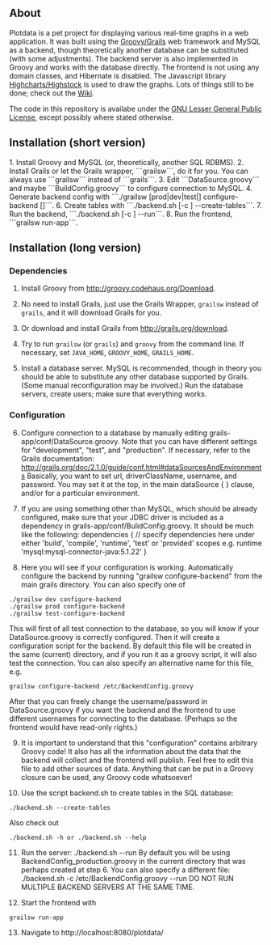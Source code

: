 <h2>About</h2>
Plotdata is a pet project for displaying various real-time graphs in a web application. It was built using the <a href="http://grails.org/">Groovy/Grails</a> web framework and MySQL as a backend, though theoretically another database can be substituted (with some adjustments). The backend server is also implemented in Groovy and works with the database directly. The frontend is not using any domain classes, and Hibernate is disabled. The Javascript library <a href="http://www.highcharts.com/">Highcharts/Highstock</a> is used to draw the graphs.
Lots of things still to be done; check out the <a href="https://github.com/Commentor/plotdata/wiki">Wiki</a>.

The code in this repository is availabe under the <a href="http://www.gnu.org/licenses/lgpl.html">GNU Lesser General Public License</a>, except possibly where stated otherwise.

<h2>Installation (short version)</h2>
1. Install Groovy and MySQL (or, theoretically, another SQL RDBMS). 
2. Install Grails or let the Grails wrapper, ```grailsw```, do it for you. You can always use ```grailsw``` instead of ```grails```.
3. Edit ```DataSource.groovy``` and maybe ```BuildConfig.groovy``` to configure connection to MySQL.
4. Generate backend config with  ```./grailsw [prod|dev|test|] configure-backend [<config-file>]```.
6. Create tables with ```./backend.sh [-c <config-file>] --create-tables```. 
7. Run the backend, ```./backend.sh [-c <config-file>] --run```.
8. Run the frontend, ```grailsw run-app```.

<h2>Installation (long version)</h2>

<h3> Dependencies</h3>

1. Install Groovy from http://groovy.codehaus.org/Download. 

2. No need to install Grails, just use the Grails Wrapper, ```grailsw``` instead of ```grails```, and it will download Grails for you.

3. Or download and install Grails from http://grails.org/download.

4. Try to run ```grailsw``` (or ```grails```) and ```groovy``` from the command line. If necessary, set ```JAVA_HOME```, ```GROOVY_HOME```, ```GRAILS_HOME```.

5. Install a database server. MySQL is recommended, though in theory you should be able to substitute any other database supported by Grails. (Some manual reconfiguration may be involved.)
Run the database servers, create users; make sure that everything works.

<h3> Configuration </h3>

6. Configure connection to a database by manually editing grails-app/conf/DataSource.groovy.
Note that you can have different settings for "development", "test", and "production". 
If necessary, refer to the Grails documentation: http://grails.org/doc/2.1.0/guide/conf.html#dataSourcesAndEnvironments
Basically, you want to set url, driverClassName, username, and password. You may set it at the top, in the main dataSource { } clause,
and/or for a particular environment. 

7. If you are using something other than MySQL, which should be already configured, make sure that your JDBC driver is included as a dependency in grails-app/conf/BulidConfig.groovy. It should be much like the following:
  dependencies {
    // specify dependencies here under either 'build', 'compile', 'runtime', 'test' or 'provided' scopes e.g.
     runtime 'mysql:mysql-connector-java:5.1.22'
  }


8. Here you will see if your configuration is working.
Automatically configure the backend by running "grailsw configure-backend" from the main grails directory.
You can also specify one of
```shell
./grailsw dev configure-backend
./grailsw prod configure-backend
./grailsw test-configure-backend
```
This will first of all test connection to the database, so you will know if your DataSource.groovy is correctly configured.
Then it will create a configuration script for the backend. By default this file will be created in the same (current) directory,
and if you run it as a groovy script, it will also test the connection.
You can also specify an alternative name for this file, e.g.
```
grailsw configure-backend /etc/BackendConfig.groovy
```
After that you can freely change the username/password in DataSource.groovy if you want the backend and the frontend to use different usernames for connecting to the database. (Perhaps so the frontend would have read-only rights.)

9. It is important to understand that this "configuration" contains arbitrary Groovy code! It also has all the information about the data that the backend will collect and the frontend will publish. Feel free to edit this file to add other sources of data. Anything that can be put in a Groovy closure can be used, any Groovy code whatsoever!

10. Use the script backend.sh to create tables in the SQL database:
```shell
./backend.sh --create-tables
```
Also check out
```shell
./backend.sh -h or ./backend.sh --help
```

11. Run the server:
./backend.sh --run
By default you will be using BackendConfig_production.groovy in the current directory that was perhaps created at step 6.
You can also specify a different file:
./backend.sh -c /etc/BackendConfig.groovy --run
DO NOT RUN MULTIPLE BACKEND SERVERS AT THE SAME TIME. 

12. Start the frontend with
```
grailsw run-app
```

13. Navigate to http://localhost:8080/plotdata/


